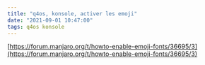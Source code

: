 ```yaml
---
title: "q4os, konsole, activer les emoji"
date: "2021-09-01 10:47:00"
tags: q4os konsole
---
```


[https://forum.manjaro.org/t/howto-enable-emoji-fonts/36695/3](https://forum.manjaro.org/t/howto-enable-emoji-fonts/36695/3)
